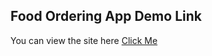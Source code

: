 ## Food Ordering App Demo Link

You can view the site here
[Click Me](https://food-ordering-app-ten.vercel.app/)
